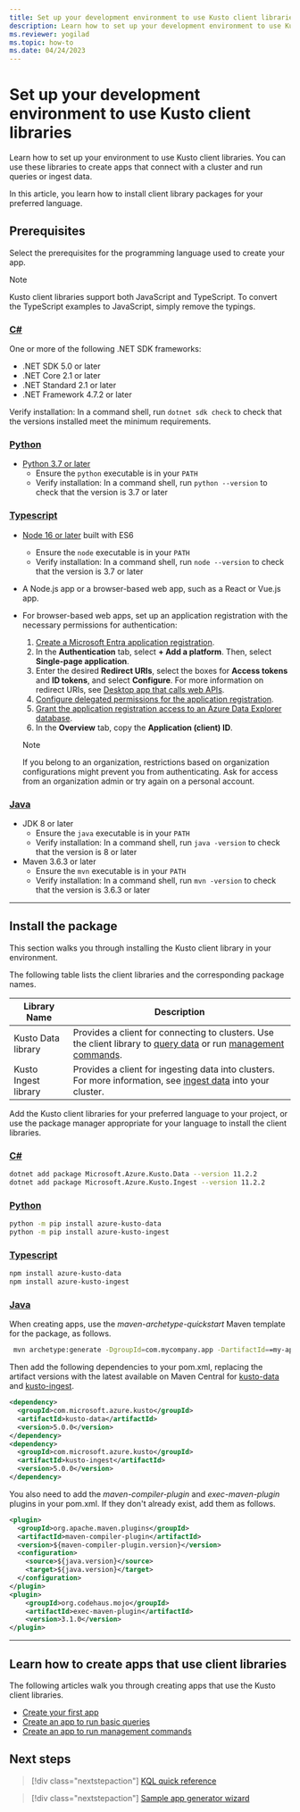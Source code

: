 ```yaml
---
title: Set up your development environment to use Kusto client libraries
description: Learn how to set up your development environment to use Kusto client libraries.
ms.reviewer: yogilad
ms.topic: how-to
ms.date: 04/24/2023
---
```

# Set up your development environment to use Kusto client libraries

Learn how to set up your environment to use Kusto client libraries. You can use these libraries to create apps that connect with a cluster and run queries or ingest data.

In this article, you learn how to install client library packages for your preferred language.

## Prerequisites

Select the prerequisites for the programming language used to create your app.

> [!NOTE]
> Kusto client libraries support both JavaScript and TypeScript. To convert the TypeScript examples to JavaScript, simply remove the typings.

### [C\#](#tab/csharp)

One or more of the following .NET SDK frameworks:

- .NET SDK 5.0 or later
- .NET Core 2.1 or later
- .NET Standard 2.1 or later
- .NET Framework 4.7.2 or later

Verify installation: In a command shell, run `dotnet sdk check` to check that the versions installed meet the minimum requirements.

### [Python](#tab/python)

- [Python 3.7 or later](https://www.python.org/downloads/)
    - Ensure the `python` executable is in your `PATH`
    - Verify installation: In a command shell, run `python --version` to check that the version is 3.7 or later

### [Typescript](#tab/typescript)

- [Node 16 or later](https://nodejs.org/en/download/) built with ES6
    - Ensure the `node` executable is in your `PATH`
    - Verify installation: In a command shell, run `node --version` to check that the version is 3.7 or later
- A Node.js app or a browser-based web app, such as a React or Vue.js app.
- For browser-based web apps, set up an application registration with the necessary permissions for authentication:
  
    1. [Create a Microsoft Entra application registration](../../../provision-azure-ad-app.md#create-microsoft-entra-application-registration).
    2. In the **Authentication** tab, select **+ Add a platform**. Then, select **Single-page application**.
    3. Enter the desired **Redirect URIs**, select the boxes for **Access tokens** and **ID tokens**, and select **Configure**. For more information on redirect URIs, see [Desktop app that calls web APIs](/entra/identity-platform/scenario-desktop-app-registration).
    4. [Configure delegated permissions for the application registration](../../../provision-azure-ad-app.md#configure-delegated-permissions-for-the-application-registration).
    5. [Grant the application registration access to an Azure Data Explorer database](../../../provision-azure-ad-app.md#grant-the-application-registration-access-to-an-azure-data-explorer-database).
    6. In the **Overview** tab, copy the **Application (client) ID**.

    > [!NOTE]
    > If you belong to an organization, restrictions based on organization configurations might prevent you from authenticating. Ask for access from an organization admin or try again on a personal account.

<!-- ### [Go](#tab/go) -->

### [Java](#tab/java)

- JDK 8 or later
    - Ensure the `java` executable is in your `PATH`
    - Verify installation: In a command shell, run `java -version` to check that the version is 8 or later
- Maven 3.6.3 or later
    - Ensure the `mvn` executable is in your `PATH`
    - Verify installation: In a command shell, run `mvn -version` to check that the version is 3.6.3 or later
---

## Install the package

This section walks you through installing the Kusto client library in your environment.

The following table lists the client libraries and the corresponding package names.

| Library Name | Description |
|--|--|
| Kusto Data library | Provides a client for connecting to clusters. Use the client library to [query data](../../query/index.md) or run [management commands](../../management/index.md). |
| Kusto Ingest library | Provides a client for ingesting data into clusters. For more information, see [ingest data](../../../ingest-data-overview.md) into your cluster. |

Add the Kusto client libraries for your preferred language to your project, or use the package manager appropriate for your language to install the client libraries.

### [C\#](#tab/csharp)

```bash
dotnet add package Microsoft.Azure.Kusto.Data --version 11.2.2
dotnet add package Microsoft.Azure.Kusto.Ingest --version 11.2.2
```

### [Python](#tab/python)

```bash
python -m pip install azure-kusto-data
python -m pip install azure-kusto-ingest
```

### [Typescript](#tab/typescript)

```bash
npm install azure-kusto-data
npm install azure-kusto-ingest
```

<!-- ### [Go](#tab/go) -->

### [Java](#tab/java)

When creating apps, use the *maven-archetype-quickstart* Maven template for the package, as follows.

```bash
 mvn archetype:generate -DgroupId=com.mycompany.app -DartifactId==my-app -DarchetypeArtifactId=maven-archetype-quickstart -DarchetypeVersion=1.4 -DinteractiveMode=false
```

Then add the following dependencies to your pom.xml, replacing the artifact versions with the latest available on Maven Central for [kusto-data](https://central.sonatype.com/search?q=kusto-data) and [kusto-ingest](https://central.sonatype.com/search?q=kusto-ingest).

```xml
<dependency>
  <groupId>com.microsoft.azure.kusto</groupId>
  <artifactId>kusto-data</artifactId>
  <version>5.0.0</version>
</dependency>
<dependency>
  <groupId>com.microsoft.azure.kusto</groupId>
  <artifactId>kusto-ingest</artifactId>
  <version>5.0.0</version>
</dependency>
```

You also need to add the *maven-compiler-plugin* and *exec-maven-plugin* plugins in your pom.xml. If they don't already exist, add them as follows.

```xml
<plugin>
  <groupId>org.apache.maven.plugins</groupId>
  <artifactId>maven-compiler-plugin</artifactId>
  <version>${maven-compiler-plugin.version}</version>
  <configuration>
    <source>${java.version}</source>
    <target>${java.version}</target>
  </configuration>
</plugin>
<plugin>
    <groupId>org.codehaus.mojo</groupId>
    <artifactId>exec-maven-plugin</artifactId>
    <version>3.1.0</version>
</plugin>
```

---

## Learn how to create apps that use client libraries

The following articles walk you through creating apps that use the Kusto client libraries.

- [Create your first app](app-hello-kusto.md)
- [Create an app to run basic queries](app-basic-query.md)
- [Create an app to run management commands](app-management-commands.md)

## Next steps

<!-- Advance to the next article to learn how to create... -->
> [!div class="nextstepaction"]
> [KQL quick reference](../../../kql-quick-reference.md)

> [!div class="nextstepaction"]
> [Sample app generator wizard](../../../sample-app-generator-wizard.md)

